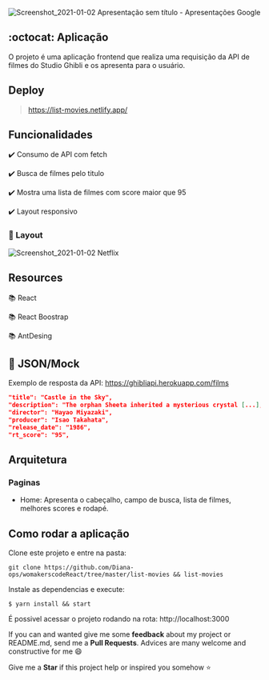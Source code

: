 ![Screenshot_2021-01-02 Apresentação sem título - Apresentações Google](https://user-images.githubusercontent.com/46378210/103469484-3d825a80-4d44-11eb-8071-c131b397a551.png)

## :octocat: Aplicação

O projeto é uma aplicação frontend que realiza uma requisição da API de filmes do Studio Ghibli e os apresenta para o usuário.

## Deploy

> https://list-movies.netlify.app/

## Funcionalidades

:heavy_check_mark: Consumo de API com fetch

:heavy_check_mark: Busca de filmes pelo titulo

:heavy_check_mark: Mostra uma lista de filmes com score maior que 95 

:heavy_check_mark: Layout responsivo

### :iphone: Layout 

![Screenshot_2021-01-02 Netflix](https://user-images.githubusercontent.com/46378210/103469380-b1bbfe80-4d42-11eb-8dfc-acf7f5347519.png)

## Resources

:books: React

:books: React Boostrap

:books: AntDesing 

## :floppy_disk: JSON/Mock

Exemplo de resposta da API: https://ghibliapi.herokuapp.com/films

```json
"title": "Castle in the Sky",
"description": "The orphan Sheeta inherited a mysterious crystal [...],
"director": "Hayao Miyazaki",
"producer": "Isao Takahata",
"release_date": "1986",
"rt_score": "95",
```

## Arquitetura

### Paginas

- Home: Apresenta o cabeçalho, campo de busca, lista de filmes, melhores scores e rodapé.

## Como rodar a aplicação

Clone este projeto e entre na pasta:

```
git clone https://github.com/Diana-ops/womakerscodeReact/tree/master/list-movies && list-movies
```
Instale as dependencias e execute:

```
$ yarn install && start
```

É possivel acessar o projeto rodando na rota: http://localhost:3000

If you can and wanted give me some **feedback** about my project or README.md, send me a **Pull Requests**. Advices are many welcome and constructive for me :smile:

Give me a **Star** if this project help or inspired you somehow :star:
